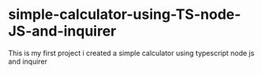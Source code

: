 # simple-calculator-using-TS-node-JS-and-inquirer
This is my first project i created a simple calculator using typescript node js and inquirer
